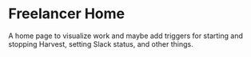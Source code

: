 # Freelancer Home

A home page to visualize work and maybe add triggers for starting and stopping Harvest, setting Slack status, and other things.
